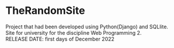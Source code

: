# TheRandomSite

Project that had been developed using Python(Django) and SQLlite.\
Site for university for the discipline Web Programming 2.\
RELEASE DATE: first days of December 2022
